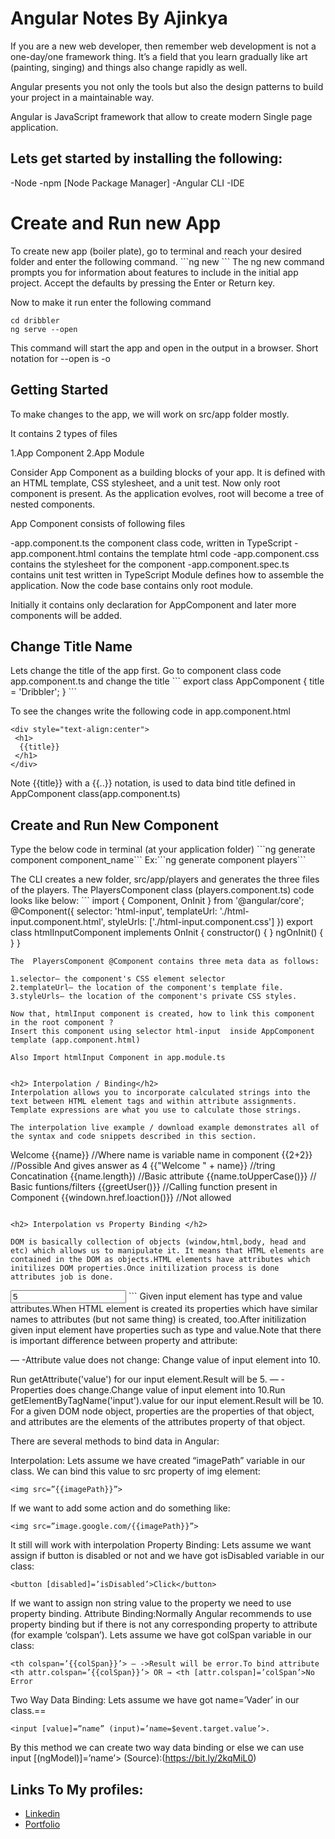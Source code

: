 <h1>Angular Notes By Ajinkya</h1>

If you are a new web developer, then remember web development is not a one-day/one framework thing. It’s a field that you learn gradually like art (painting, singing) and things also change rapidly as well. 

Angular presents you not only the tools but also the design patterns to build your project in a maintainable way. 

Angular is JavaScript framework that allow to create modern Single page application. 

<h2>Lets get started by installing the following:</h2>
-Node
-npm [Node Package Manager]
-Angular CLI
-IDE

<h1>Create and Run new App</h1>
To create new app (boiler plate), go to terminal and reach your desired folder and enter the following command. 
```ng new <Enter your app name>```
The ng new command prompts you for information about features to include in the initial app project. Accept the defaults by pressing the Enter or Return key.

Now to make it run enter the following command
```
cd dribbler
﻿ng serve --open
```
 This command will start the app and open in the output in a browser.  Short notation for --open is -o

<h2> Getting Started</h2>
To make changes to the app, we will work on src/app  folder mostly.

 It contains 2 types of files

 1.App Component
 2.App Module
 
 Consider App Component as a building blocks of your app.  It is defined with an HTML template, CSS stylesheet, and a unit test. Now only root component is present.  As the application evolves, root will become a tree of nested components.

 App Component consists of following files

 -app.component.ts the component class code, written in TypeScript 
 -app.component.html contains the template html code
 -app.component.css  contains the stylesheet for the component
 -app.component.spec.ts contains unit test written in TypeScript
 Module defines how to assemble the application. Now the code base contains only root module. 

 Initially it contains only declaration for AppComponent and later more components will be added.

<h2> Change Title Name</h2>
Lets change the title of the app first. Go to component class code app.component.ts  and change the title
```
export class AppComponent {
 title = 'Dribbler';
}
```

To see the changes write the following code in app.component.html
```
<div style="text-align:center">
 <h1>
  {{title}}
 </h1>
</div>
```
Note {{title}}   with a {{..}} notation, is used to data bind title defined in AppComponent class(app.component.ts)

<h2> Create and Run New Component</h2>
Type the below code in terminal (at your application folder)
```ng generate component component_name```
Ex:```ng generate component players```

The CLI creates a new folder, src/app/players and generates the three files of the players.
The  PlayersComponent class (players.component.ts) code looks like below:
﻿```
import { Component, OnInit } from '@angular/core';
@Component({
  selector: 'html-input',
  templateUrl: './html-input.component.html',
  styleUrls: ['./html-input.component.css']
})
export class htmlInputComponent implements OnInit {
 constructor() { }
 ngOnInit() {
 }
}
```
The  PlayersComponent @Component contains three meta data as follows:

1.selector— the component's CSS element selector
2.templateUrl— the location of the component's template file.
3.styleUrls— the location of the component's private CSS styles.

Now that, htmlInput component is created, how to link this component in the root component ?
Insert this component using selector html-input  inside AppComponent template (app.component.html)
```
<html-input></html-input>
```
Also Import htmlInput Component in app.module.ts


<h2> Interpolation / Binding</h2>
Interpolation allows you to incorporate calculated strings into the text between HTML element tags and within attribute assignments. Template expressions are what you use to calculate those strings.

The interpolation live example / download example demonstrates all of the syntax and code snippets described in this section.
```
Welcome {{name}}            //Where name is variable name in component 
{{2+2}}			       //Possible And gives answer as 4
{{"Welcome " + name}}        //tring Concatination
{{name.length})              //Basic attribute
{{name.toUpperCase()}}       // Basic funtions/filters
{{greetUser()}}              //Calling function present in Component
{{windown.href.loaction()}}   //Not allowed

```

<h2> Interpolation vs Property Binding </h2>

DOM is basically collection of objects (window,html,body, head and etc) which allows us to manipulate it. It means that HTML elements are contained in the DOM as objects.HTML elements have attributes which initilizes DOM properties.Once initilization process is done attributes job is done.
```
<input type=”text” value="5">
```
Given input element has type and value attributes.When HTML element is created its properties which have similar names to attributes (but not same thing) is created, too.After initilization given input element have properties such as type and 
value.Note that there is important difference between property and attribute:

— -Attribute value does not change: Change value of input element into 10.

Run getAttribute('value') for our input element.Result will be 5.
— -Properties does change.Change value of input element into 10.Run getElementByTagName('input').value for our input element.Result will be 10.
For a given DOM node object, properties are the properties of that object, and attributes are the elements of the attributes property of that object.

There are several methods to bind data in Angular:

Interpolation: Lets assume we have created “imagePath” variable in our class. 
We can bind this value to src property of img element:
```
<img src=”{{imagePath}}”>
```
If we want to add some action and do something like:
```
<img src=”image.google.com/{{imagePath}}”>
```
 It still will work with interpolation
Property Binding: Lets assume we want assign if button is disabled or not and we have got isDisabled variable in our class:
```
<button [disabled]=’isDisabled’>Click</button>
```
If we want to assign non string value to the property we need to use property binding.
Attribute Binding:Normally Angular recommends to use property binding but if there is not any corresponding property to attribute (for example ‘colspan’).
Lets assume we have got colSpan variable in our class:
```
<th colspan=’{{colSpan}}’> — ->Result will be error.To bind attribute
<th attr.colspan=’{{colSpan}}’> OR → <th [attr.colspan]=’colSpan’>No Error
```
Two Way Data Binding: Lets assume we have got name=’Vader’ in our class.== 
```
<input [value]=”name” (input)=’name=$event.target.value’>.
```
By this method we can create two way data binding or else we can use input [(ngModel)]=’name’>
(Source):(https://bit.ly/2kqMiL0)

 

<h2> Links To My profiles:</h2>

* [Linkedin](https://www.linkedin.com/in/ajinkya-bodade/)
* [Portfolio](https://ajinkyabodade.com/)

